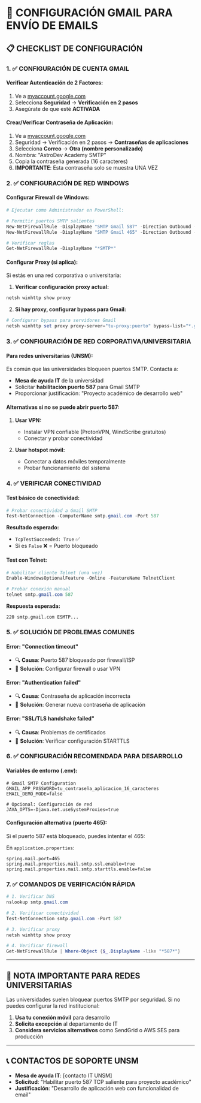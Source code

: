 # 🔧 CONFIGURACIÓN GMAIL PARA ENVÍO DE EMAILS

## 📋 CHECKLIST DE CONFIGURACIÓN

### 1. ✅ CONFIGURACIÓN DE CUENTA GMAIL

#### **Verificar Autenticación de 2 Factores:**
1. Ve a [myaccount.google.com](https://myaccount.google.com)
2. Selecciona **Seguridad** → **Verificación en 2 pasos**
3. Asegúrate de que esté **ACTIVADA**

#### **Crear/Verificar Contraseña de Aplicación:**
1. Ve a [myaccount.google.com](https://myaccount.google.com)
2. Seguridad → Verificación en 2 pasos → **Contraseñas de aplicaciones**
3. Selecciona **Correo** → **Otra (nombre personalizado)**
4. Nombra: "AstroDev Academy SMTP"
5. Copia la contraseña generada (16 caracteres)
6. **IMPORTANTE**: Esta contraseña solo se muestra UNA VEZ

### 2. ✅ CONFIGURACIÓN DE RED WINDOWS

#### **Configurar Firewall de Windows:**
```powershell
# Ejecutar como Administrador en PowerShell:

# Permitir puertos SMTP salientes
New-NetFirewallRule -DisplayName "SMTP Gmail 587" -Direction Outbound -Protocol TCP -LocalPort 587 -Action Allow
New-NetFirewallRule -DisplayName "SMTP Gmail 465" -Direction Outbound -Protocol TCP -LocalPort 465 -Action Allow

# Verificar reglas
Get-NetFirewallRule -DisplayName "*SMTP*"
```

#### **Configurar Proxy (si aplica):**
Si estás en una red corporativa o universitaria:

1. **Verificar configuración proxy actual:**
```powershell
netsh winhttp show proxy
```

2. **Si hay proxy, configurar bypass para Gmail:**
```powershell
# Configurar bypass para servidores Gmail
netsh winhttp set proxy proxy-server="tu-proxy:puerto" bypass-list="*.gmail.com;*.google.com;smtp.gmail.com"
```

### 3. ✅ CONFIGURACIÓN DE RED CORPORATIVA/UNIVERSITARIA

#### **Para redes universitarias (UNSM):**
Es común que las universidades bloqueen puertos SMTP. Contacta a:

- **Mesa de ayuda IT** de la universidad
- Solicitar **habilitación puerto 587** para Gmail SMTP
- Proporcionar justificación: "Proyecto académico de desarrollo web"

#### **Alternativas si no se puede abrir puerto 587:**

1. **Usar VPN:**
   - Instalar VPN confiable (ProtonVPN, WindScribe gratuitos)
   - Conectar y probar conectividad

2. **Usar hotspot móvil:**
   - Conectar a datos móviles temporalmente
   - Probar funcionamiento del sistema

### 4. ✅ VERIFICAR CONECTIVIDAD

#### **Test básico de conectividad:**
```powershell
# Probar conectividad a Gmail SMTP
Test-NetConnection -ComputerName smtp.gmail.com -Port 587
```

**Resultado esperado:**
- `TcpTestSucceeded: True` ✅
- Si es `False` ❌ = Puerto bloqueado

#### **Test con Telnet:**
```powershell
# Habilitar cliente Telnet (una vez)
Enable-WindowsOptionalFeature -Online -FeatureName TelnetClient

# Probar conexión manual
telnet smtp.gmail.com 587
```

**Respuesta esperada:**
```
220 smtp.gmail.com ESMTP...
```

### 5. ✅ SOLUCIÓN DE PROBLEMAS COMUNES

#### **Error: "Connection timeout"**
- 🔍 **Causa**: Puerto 587 bloqueado por firewall/ISP
- 🔧 **Solución**: Configurar firewall o usar VPN

#### **Error: "Authentication failed"**
- 🔍 **Causa**: Contraseña de aplicación incorrecta
- 🔧 **Solución**: Generar nueva contraseña de aplicación

#### **Error: "SSL/TLS handshake failed"**
- 🔍 **Causa**: Problemas de certificados
- 🔧 **Solución**: Verificar configuración STARTTLS

### 6. ✅ CONFIGURACIÓN RECOMENDADA PARA DESARROLLO

#### **Variables de entorno (.env):**
```properties
# Gmail SMTP Configuration
GMAIL_APP_PASSWORD=tu_contraseña_aplicacion_16_caracteres
EMAIL_DEMO_MODE=false

# Opcional: Configuración de red
JAVA_OPTS=-Djava.net.useSystemProxies=true
```

#### **Configuración alternativa (puerto 465):**
Si el puerto 587 está bloqueado, puedes intentar el 465:

En `application.properties`:
```properties
spring.mail.port=465
spring.mail.properties.mail.smtp.ssl.enable=true
spring.mail.properties.mail.smtp.starttls.enable=false
```

### 7. ✅ COMANDOS DE VERIFICACIÓN RÁPIDA

```powershell
# 1. Verificar DNS
nslookup smtp.gmail.com

# 2. Verificar conectividad
Test-NetConnection smtp.gmail.com -Port 587

# 3. Verificar proxy
netsh winhttp show proxy

# 4. Verificar firewall
Get-NetFirewallRule | Where-Object {$_.DisplayName -like "*587*"}
```

---

## 🚨 NOTA IMPORTANTE PARA REDES UNIVERSITARIAS

Las universidades suelen bloquear puertos SMTP por seguridad. Si no puedes configurar la red institucional:

1. **Usa tu conexión móvil** para desarrollo
2. **Solicita excepción** al departamento de IT
3. **Considera servicios alternativos** como SendGrid o AWS SES para producción

---

## 📞 CONTACTOS DE SOPORTE UNSM

- **Mesa de ayuda IT**: [contacto IT UNSM]
- **Solicitud**: "Habilitar puerto 587 TCP saliente para proyecto académico"
- **Justificación**: "Desarrollo de aplicación web con funcionalidad de email"
